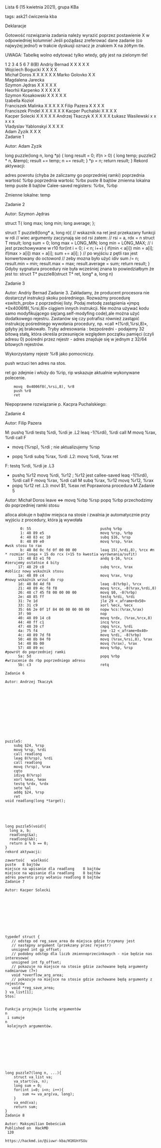 Lista 6 (15 kwietnia 2021), grupa KBa

tags: ask21 ćwiczenia kba

Deklaracje

Gotowość rozwiązania zadania należy wyrazić poprzez postawienie X w odpowiedniej kolumnie! Jeśli pożądasz zreferować dane zadanie (co najwyżej jedno!) w trakcie dyskusji oznacz je znakiem X na żółtym tle.

UWAGA: Tabelkę wolno edytować tylko wtedy, gdy jest na zielonym tle!

1	2	3	4	5	6	7	8(B)
Andriy Bernad	X	X	X	X		X		
Wojciech Bogucki	X	X		X		X		
Michał Doros	X	X		X	X	X	X
Marko Golovko	X	X						
Magdalena Jarecka								
Szymon Jędras	X	X		X	X	X		
Heorhii Karpenko	X	X	X	X		X		
Szymon Kosakowski	X	X	X		X	X		
Izabella Kozioł								
Franciszek Malinka	X	X		X		X	X
Filip Pazera	X	X		X		X		
Franciszek Pindel	X	X	X	X		X	X
Kacper Puchalski	X	X	X			X		
Kacper Solecki	X	X		X		X	X
Andrzej Tkaczyk	X	X		X		X	X
Łukasz Wasilewski		x	x	x	x	x		
Vladyslav Yablonskyi	X	X	X			X		
Adam Zyzik	X			X		X		
Zadanie 1

Autor: Adam Zyzik












long puzzle(long n, long *p) {
    long result = 0;
    if(n > 0) {
        long temp;
        puzzle(2 * n, &temp);
        result += temp;
        n += result;
    }
    *p  = n;
    return result;
}
Rekord aktywacji:

adres powrotu (chyba że zaliczamy go poprzedniej ramki)
poprzednia wartość %rbp
poprzednia wartośc %rbx
puste 8 bajtów
zmienna lokalna temp
puste 8 bajtów
Calee-saved registers: %rbx, %rbp

Zmienne lokalne: temp

Zadanie 2

Autor: Szymon Jędras



struct T{
    long max;
    long min;
    long average;
};

struct T puzzle8(long* a, long n){
	// wskaznik na ret jest przekazany funkcji w rdi
	// wiec argumenty zaczynają sie od rsi zatem:
	// rsi = a, rdx = n
	struct T result;
	long sum = 0;
	long max = LONG_MIN;
	long min = LONG_MAX;
	// i jest przechowywane w r10
	for(int i = 0; i < n; i++) {
		if(min < a[i]) min = a[i];
		if(max > a[i]) max = a[i];
		sum += a[i];
	}
	// po wyjściu z pętli rax jest konwertowany do octoword
	//	zeby mozna było użyć idiv
	sum /= n;
	result.min = min;
	result.max = max;
	result.average = sum;
	return result;
}
Gdyby sygnatura procedury nie była wcześniej znana to powiedziałbym że jest to:
struct T* puzzle8(struct T* ret, long* a, long n)

Zadanie 3

Autor: Andriy Bernad
Zadanie 3. Zakładamy, że producent procesora nie dostarczył instrukcji skoku pośredniego. Rozważmy procedurę «switch_prob» z poprzedniej listy. Podaj metodę zastąpienia «jmpq *0x4006f8(,%rsi,8)» ciągiem innych instrukcji. Nie można używać kodu samo modyfikującego się(ang.self-modyfing code),ale można użyć dodatkowego rejestru. Zastanów się czy potrafisz również zastąpić instrukcję pośredniego wywołania procedury, np. «call *(%rdi,%rsi,8)», gdyby jej brakowało.
Tryby adresowania :
bezpośredni - podajemy 32 bitową stałą, która określa przesunięcie względem początku pamięci (czyli adresu 0)
pośredni przez rejestr - adres znajduje się w jednym z 32/64 bitowych rejestrów.



Wykorzystamy rejestr %r8 jako pomocniczy.

push wrzuci ten adres na stos.

ret go zdejmie i włoży do %rip, rip wskazuje aktualnie wykonywane polecenie.



        movq  0x4006f8(,%rsi,8), %r8
        push %r8
        ret
Niepoprawne rozwiązanie p. Kacpra Puchalskiego:

Zadanie 4

Autor: Filip Pazera
































M:
    pushq %rdi
    testq %rdi, %rdi
    je .L2
    leaq -1(%rdi), %rdi
    call M
    movq %rax, %rdi
    call F
-   movq (%rsp), %rdi   ; nie aktualizujemy %rsp
+   popq %rdi
    subq %rax, %rdi
.L2:
    movq %rdi, %rax
    ret



F:
    testq %rdi, %rdi
    je .L3
+   pushq %r12
    movq %rdi, %r12     ; %r12 jest callee-saved
    leaq -1(%rdi), %rdi
    call F
    movq %rax, %rdi
    call M
    subq %rax, %r12
    movq %r12, %rax
+   popq %r12
    ret
.L3:
    movl $1, %eax
    ret
Poprawiona procedura M
Zadanie 5

Autor: Michał Doros
leave <=>
movq %rbp %rsp
popq %rbp
przechodzimy do poprzedniej ramki stosu

alloca alokuje n bajtów miejsca na stosie i zwalnia je automatycznie przy wyjściu z procedury, która ją wywołała




























```c=
       0: 55                                pushq %rbp
       1: 48 89 e5                          movq %rsp, %rbp
       4: 48 83 ec 10                       subq $16, %rsp         
       8: 48 89 e0                          movq %rsp, %rax        #wsk stosu to rax
       b: 48 8d 0c fd 0f 00 00 00           leaq 15(,%rdi,8), %rcx #n * rozmiar longa + 15 do rcx (+15 to kwestia wyrównania/sufit)
      13: 48 83 e1 f0                       andq $-16, %rcx        #zerujemy ostatnie 4 bity
      17: 48 29 c8                          subq %rcx, %rax        #oblicz nowy wskaźnik stosu
      1a: 48 89 c4                          movq %rax, %rsp        #nowy wskaźnik wrzuć do rsp
      1d: 48 8d 4d f8                       leaq -8(%rbp), %rcx
      21: 48 89 4c f8 f8                    movq %rcx, -8(%rax,%rdi,8)
      26: 48 c7 45 f8 00 00 00 00           movq $0, -8(%rbp)
      2e: 48 85 ff                          testq %rdi, %rdi
      31: 7e 1d                             jle 29 <_aframe+0x50>
      33: 31 c9                             xorl %ecx, %ecx
      35: 66 2e 0f 1f 84 00 00 00 00 00     nopw %cs:(%rax,%rax)
      3f: 90                                nop
      40: 48 89 14 c8                       movq %rdx, (%rax,%rcx,8)
      44: 48 ff c1                          incq %rcx
      47: 48 39 cf                          cmpq %rcx, %rdi
      4a: 75 f4                             jne -12 <_aframe+0x40>
      4c: 48 89 7d f8                       movq %rdi, -8(%rbp)
      50: 48 8b 04 f0                       movq (%rax,%rsi,8), %rax
      54: 48 8b 00                          movq (%rax), %rax
      57: 48 89 ec                          movq %rbp, %rsp          #powrót do poprzedniej ramki
      5a: 5d                                popq %rbp                #wrzucenie do rbp poprzedniego adresu
      5b: c3                                retq

Zadanie 6

Autor: Andrzej Tkaczyk













puzzle5:
    subq $24, %rsp
    movq %rsp, %rdi
    call readlong
    leaq 8(%rsp), %rdi
    call readlong
    movq (%rsp), %rax
    cqto
    idivq 8(%rsp)
    xorl %eax, %eax
    testq %rdx, %rdx
    sete %al
    addq $24, %rsp
    ret
void readlong(long *target);





long puzzle5(void){
  long a, b;
  readlong(&a);
  readlong(&b);
  return a % b == 0;
}
rekord aktywacji:

zawartość	wielkość
puste	8 bajtów
miejsce na wpisanie dla readlong	8 bajtów
miejsce na wpisanie dla readlong	8 bajtów
adres powrotu przy wołaniu readlong	8 bajtów
Zadanie 7

Autor: Kacper Solecki










typedef struct {
   // odstęp od reg_save_area do miejsca gdzie trzymany jest
   // następny argument (przekzany przez rejestr)
   unsigned int gp_offset;
   // podobny odstęp dla liczb zmiennoprzecinkowych - nie będzie nas interesować
   unsigned int fp_offset;
   // pokazuje na miejsce na stosie gdzie zachowane będą argumenty nadmiarowe (7+)
   void *overflow_arg_area;
   // pokazuje na miejsce na stosie gdzie zachowane będą argumenty z rejestrów
   void *reg_save_area;
} va_list[1];
Stos:


Funkcja przyjmuje liczbę argumentów
n
 i sumuje
n
 kolejnych argumentów.










long puzzle7(long n, ...){
    struct va_list va;
    va_start(va, n);
    long sum = 0;
    for(int i=0; i<n; i++){
        sum += va_arg(va, long);
    }
    va_end(va);
    return sum;
}
Zadanie 8

Autor: Maksymilian Debeściak
Published on  HackMD
 120

https://hackmd.io/@iiuwr-kba/H1KUnYSUu
